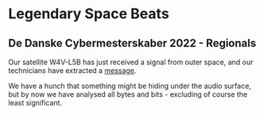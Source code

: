 # Legendary Space Beats

## De Danske Cybermesterskaber 2022 - Regionals

Our satellite W4V-L5B has just received a signal from outer space, and our technicians have extracted a [message](message.wav).

We have a hunch that something might be hiding under the audio surface, but by now we have analysed all bytes and bits - excluding of course the least significant.
